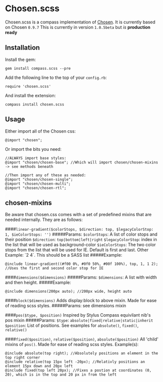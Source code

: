Chosen.scss
===========
Chosen.scss is a compass implementation of [Chosen](http://harvesthq.github.com/chosen/). It is currently based on Chosen `0.9.7`
This is currently in version `1.0.5beta` but *is* __production ready__

Installation
------------
Install the gem:

    gem install compass.scss --pre

Add the following line to the top of your `config.rb`:

    require 'chosen.scss'

And install the extension:

    compass install chosen.scss

Usage
-----
Either import all of the Chosen css:

	@import "chosen";

Or import the bits you need:

	//ALWAYS import base styles:
	@import "chosen/chosen-base"; //Which will import chosen/chosen-mixins -> see methods beneath
	
	//Then import any of these as needed:
	@import "chosen/chosen-single";
	@import "chosen/chosen-multi";
	@import "chosen/chosen-rtl";

chosen-mixins
-------------
Be aware that chosen.css comes with a set of predefined mixins that are needed internally.
They are as follows:

####`linear-gradient($colorStops, $direction: top, $legacyColorStop: 1, $ieColorStops: '')`
#####Params:
`$colorStops`: A list of color stops and their position
`$direction`: `top|bottom|left|right`
`$legacyColorStop`: index in the list that will be used as background-color
`$ieColorStops`: The two color stops from the list that will be used for IE. Default is first and last. Other Example: ´2 4´. This should be a SASS list
#####Example:

	@include linear-gradient((#f00 0%, #0f0 50%, #00f 100%), top, 1, 1 2); //Uses the first and second color stop for IE



####`dimensions($dimensions)`
#####Params:
`$dimensions`: A list with width and then height.
#####Example:

	@include dimensions(200px auto); //200px wide, height auto



####`block($dimensions)`
Adds display:block to above mixin. Made for ease of reading scss styles.
#####Params:
see dimensions mixin



####`pos($type, $position)`
Inspired by Stylus Compass equivilant nib's pos mixin
#####Params:
`$type`: `absolute|fixed|relative|static|inherit`
`$position`: List of positions. See examples for `absolute()`, `fixed()`, `relative()`



####`fixed($position)`, `relative($position)`, `absolute($position)`
All 'child' mixins of `pos()`. Made for ease of reading scss styles.
Example(s):

	@include absolute(top right); //Absolutely positions an element in the top right corner
	@include relative(top 15px left -20px); //Relativly positions an element 15px down and 20px left
	@include fixed(top left 20px); //Fixes a postion at coordinates (0, 20), which is in the top and 20 px in from the left
